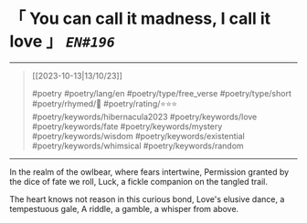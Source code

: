 # &#12300; You can call it madness, I call it love &#12301; *`EN#196`*

---

> [[2023-10-13|13/10/23]]
> 
> #poetry 
> #poetry/lang/en 
> #poetry/type/free_verse #poetry/type/short 
> #poetry/rhymed/🔴 
> #poetry/rating/⭐⭐⭐ 
> #poetry/keywords/hibernacula2023 #poetry/keywords/love #poetry/keywords/fate #poetry/keywords/mystery #poetry/keywords/wisdom #poetry/keywords/existential #poetry/keywords/whimsical #poetry/keywords/random 

---

In the realm of the owlbear, where fears intertwine,
Permission granted by the dice of fate we roll,
Luck, a fickle companion on the tangled trail.

The heart knows not reason in this curious bond,
Love's elusive dance, a tempestuous gale,
A riddle, a gamble, a whisper from above.